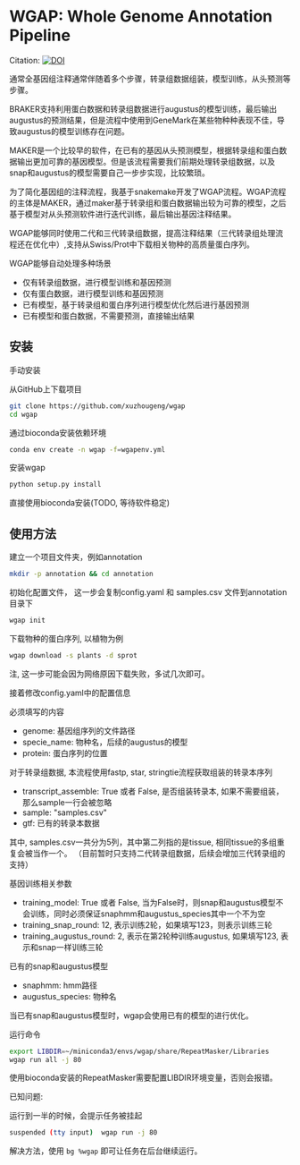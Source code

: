 # WGAP: Whole Genome Annotation Pipeline

Citation: [![DOI](https://zenodo.org/badge/363893963.svg)](https://zenodo.org/badge/latestdoi/363893963)

通常全基因组注释通常伴随着多个步骤，转录组数据组装，模型训练，从头预测等步骤。

BRAKER支持利用蛋白数据和转录组数据进行augustus的模型训练，最后输出augustus的预测结果，但是流程中使用到GeneMark在某些物种种表现不佳，导致augustus的模型训练存在问题。

MAKER是一个比较早的软件，在已有的基因从头预测模型，根据转录组和蛋白数据输出更加可靠的基因模型。但是该流程需要我们前期处理转录组数据，以及snap和augustus的模型需要自己一步步实现，比较繁琐。

为了简化基因组的注释流程，我基于snakemake开发了WGAP流程。WGAP流程的主体是MAKER，通过maker基于转录组和蛋白数据输出较为可靠的模型，之后基于模型对从头预测软件进行迭代训练，最后输出基因注释结果。

WGAP能够同时使用二代和三代转录组数据，提高注释结果（三代转录组处理流程还在优化中）,支持从Swiss/Prot中下载相关物种的高质量蛋白序列。

WGAP能够自动处理多种场景

- 仅有转录组数据，进行模型训练和基因预测
- 仅有蛋白数据，进行模型训练和基因预测
- 已有模型，基于转录组和蛋白序列进行模型优化然后进行基因预测
- 已有模型和蛋白数据，不需要预测，直接输出结果


## 安装

手动安装

从GitHub上下载项目

```bash
git clone https://github.com/xuzhougeng/wgap
cd wgap
```

通过bioconda安装依赖环境

```bash
conda env create -n wgap -f=wgapenv.yml
```

安装wgap

```bash
python setup.py install
```

直接使用bioconda安装(TODO, 等待软件稳定)

## 使用方法

建立一个项目文件夹，例如annotation

```bash
mkdir -p annotation && cd annotation 
```

初始化配置文件， 这一步会复制config.yaml 和 samples.csv 文件到annotation目录下

```bash
wgap init
```

下载物种的蛋白序列, 以植物为例

```bash
wgap download -s plants -d sprot
```

注, 这一步可能会因为网络原因下载失败，多试几次即可。

接着修改config.yaml中的配置信息

必须填写的内容

- genome: 基因组序列的文件路径
- specie_name: 物种名，后续的augustus的模型
- protein: 蛋白序列的位置

对于转录组数据, 本流程使用fastp, star, stringtie流程获取组装的转录本序列

- transcript_assemble: True 或者 False, 是否组装转录本, 如果不需要组装，那么sample一行会被忽略
- sample: "samples.csv"
- gtf: 已有的转录本数据

其中, samples.csv一共分为5列，其中第二列指的是tissue, 相同tissue的多组重复会被当作一个。
（目前暂时只支持二代转录组数据，后续会增加三代转录组的支持）

基因训练相关参数

- training_model: True 或者 False, 当为False时，则snap和augustus模型不会训练，同时必须保证snaphmm和augustus_species其中一个不为空
- training_snap_round: 12, 表示训练2轮，如果填写123，则表示训练三轮
- training_augustus_round: 2, 表示在第2轮种训练augustus, 如果填写123, 表示和snap一样训练三轮

已有的snap和augustus模型

- snaphmm:  hmm路径
- augustus_species: 物种名

当已有snap和augustus模型时，wgap会使用已有的模型的进行优化。

运行命令

```bash
export LIBDIR=~/miniconda3/envs/wgap/share/RepeatMasker/Libraries
wgap run all -j 80 
```

使用bioconda安装的RepeatMasker需要配置LIBDIR环境变量，否则会报错。

已知问题:

运行到一半的时候，会提示任务被挂起

```bash
suspended (tty input)  wgap run -j 80
```

解决方法，使用 `bg %wgap` 即可让任务在后台继续运行。